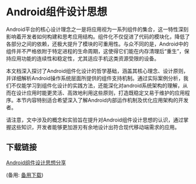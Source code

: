  # Android组件设计思想

 Android平台的核心设计理念之一是将应用视为一系列组件的集合，这一特性深刻影响着开发者如何构建和思考应用结构。组件化不仅促进了代码的模块化，降低了各部分之间的依赖，还极大提升了模块的可重用性。与众不同的是，Android中的组件并不严格依附于特定进程的生命周期，这使得它们能在内存清理后“重生”，保持应用功能的连续性和稳定性，尤其适应手机这类资源受限的设备。

 本文档深入探讨了Android组件化设计的哲学基础，涵盖其核心理念、设计原则，并详细解析Android操作系统层面所提供的组件支持机制。通过实际案例分析，我们不仅能学习到组件化设计的实践方法，还能深化对android系统架构的理解，从而在设计应用时能更灵活、高效地利用这些原则，打造既稳定又易于维护的应用程序。本节内容特别适合希望深入了解Android内部运作机制及优化应用架构的开发者。

 请注意，文中涉及的概念和实验旨在提升对Android组件设计思想的认识，通过掌握这些知识，开发者能够更加游刃有余地设计出符合现代移动端需求的应用。

 ## 下载链接
 [Android组件设计思想分享](https://pan.quark.cn/s/bba0af98907e) 

 (备用: [备用下载](https://pan.baidu.com/s/1mLpyWwmjHlHcWkhzmufnSA?pwd=1234))
